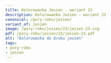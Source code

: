 ```yaml
---
title: Kolorowanka Jesien - wariant 23
description: Kolorowanka Jesien - wariant 23
canonical: /pory-roku/jesien/
variant_of: jesien
image: /pory-roku/jesien/23/jesien-23.svg
pdf: /pory-roku/jesien/23/jesien-23.pdf
alt: "Kolorowanka do druku jesien"
tags:
- pory-roku
- jesien
---
```


